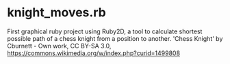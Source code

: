 # knight_moves.rb
First graphical ruby project using Ruby2D, a tool to calculate shortest possible path of a chess knight from a position to another.
'Chess Knight' by Cburnett - Own work, CC BY-SA 3.0, https://commons.wikimedia.org/w/index.php?curid=1499808
